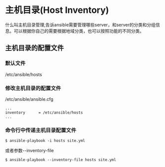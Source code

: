 # 主机目录(Host Inventory)


什么叫主机目录管理,告诉ansible需要管理哪些server，和server的分类和分组信息。可以根据你自己的需要根据地域分类，也可以按照功能的不同分类。

## 主机目录的配置文件


### 默认文件


/etc/ansible/hosts


### 修改主机目录的配置文件



/etc/ansible/ansible.cfg
```
...
inventory      = /etc/ansible/hosts
...
```




### 命令行中传递主机目录配置文件

```
$ ansible-playbook -i hosts site.yml
```
或者参数--inventory-file
```
$ ansible-playbook --inventory-file hosts site.yml
```


